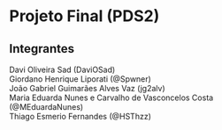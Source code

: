 # Projeto Final (PDS2)

## Integrantes
Davi Oliveira Sad (DaviOSad)\
Giordano Henrique Liporati (@Spwner)\
João Gabriel Guimarães Alves Vaz (jg2alv)\
Maria Eduarda Nunes e Carvalho de Vasconcelos Costa (@MEduardaNunes)\
Thiago Esmerio Fernandes (@HSThzz)

